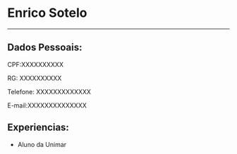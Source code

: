 # Enrico Sotelo


---
## Dados Pessoais:

CPF:XXXXXXXXXX

RG: XXXXXXXXXX

Telefone: XXXXXXXXXXXXX

E-mail:XXXXXXXXXXXXXX

## Experiencias:

- Aluno da Unimar
